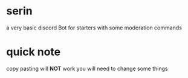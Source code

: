 # serin
a very basic discord Bot for starters with some moderation commands

# quick note
copy pasting will **NOT** work you will need to change some things

